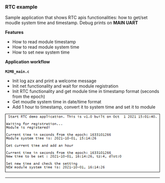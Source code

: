 
### RTC example 

Sample application that shows RTC apis functionalities: how to get/set moudle system time and timestamp. Debug prints on **MAIN UART**


**Features**


- How to read module timestamp 
- How to read module system time
- How to set new system time


**Application workflow**

**`M2MB_main.c`**

- Init log azx and print a welcome message
- Init net functionality and wait for module registration
- Init RTC functionality and get module time in timestamp format (seconds from the epoch)
- Get moudle system time in date/time format
- Add 1 hour to timestamp, convert it to system time and set it to module

![](../../pictures/samples/RTC_output_bordered.png)

---------------------

